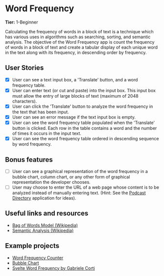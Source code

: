 # Word Frequency

**Tier:** 1-Beginner

Calculating the frequency of words in a block of text is a technique which has
various uses in algorithms such as searching, sorting, and semantic analysis.
The objective of the Word Frequency app is count the frequency of words in a
block of text and create a tabular display of each unique word in the text
along with its frequency, in descending order by frequency.

## User Stories

-   [x] User can see a text input box, a 'Translate' button, and a word
        frequency table.
-   [x] User can enter text (or cut and paste) into the input box. This input
        box must allow the entry of large blocks of text (maximum of 2048 characters).
-   [x] User can click the 'Translate' button to analyze the word frequency in
        the text that has been input.
-   [x] User can see an error message if the text input box is empty.
-   [x] User can see the word frequency table populated when the 'Translate'
        button is clicked. Each row in the table contains a word and the number of times
        it occurs in the input text.
-   [x] User can see the word frequency table ordered in descending sequence
        by word frequency.

## Bonus features

-   [ ] User can see a graphical representation of the word frequency in a
        bubble chart, column chart, or any other form of graphical representation the
        developer chooses.
-   [ ] User may choose to enter the URL of a web page whose content is to be
        analyzed instead of manually entering text. (Hint: See the
        [Podcast Directory](../2-Intermediate/Podcast-Directory-App.md) application for ideas).

## Useful links and resources

-   [Bag of Words Model (Wikipedia)](https://en.wikipedia.org/wiki/Bag-of-words_model)
-   [Semantic Analysis (Wikipedia)](https://en.wikipedia.org/wiki/Sentiment_analysis)

## Example projects

- [Word Frequency Counter](https://codepen.io/maxotar/pen/aLrwJM)
- [Bubble Chart](https://codepen.io/Quendoline/pen/pjELpM)
- [Svelte Word Frequency by Gabriele Corti](https://codepen.io/borntofrappe/pen/QWWWqQM)